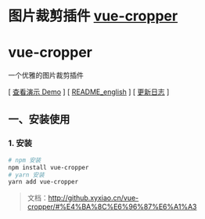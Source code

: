 # 图片裁剪插件 [vue-cropper](http://github.xyxiao.cn/vue-cropper/)

# vue-cropper

一个优雅的图片裁剪插件

[ [查看演示 Demo](https://github.xyxiao.cn/vue-cropper/docs/vue2.html) ]
[ [README_english](http://github.xyxiao.cn/vue-cropper/english.html) ]
[ [更新日志](http://github.xyxiao.cn/vue-cropper/CHANGELOG.html) ]

## 一、安装使用

### 1. 安装

```bash
# npm 安装
npm install vue-cropper
# yarn 安装
yarn add vue-cropper
```



> 文档：http://github.xyxiao.cn/vue-cropper/#%E4%BA%8C%E6%96%87%E6%A1%A3
>
> 